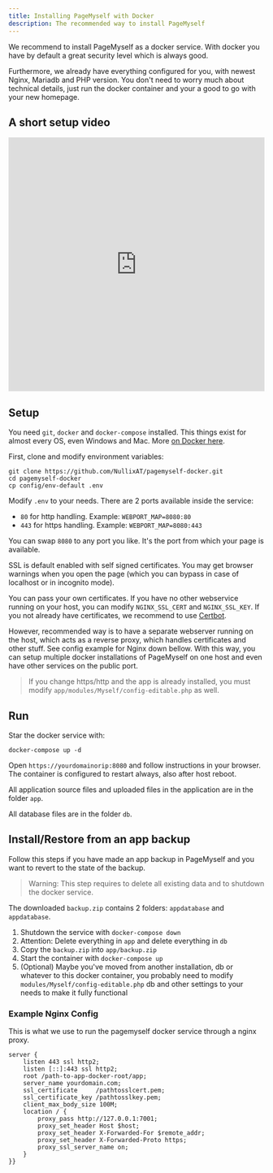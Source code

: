 ```yaml
---
title: Installing PageMyself with Docker
description: The recommended way to install PageMyself
---
```


We recommend to install PageMyself as a docker service. With docker you have by default a great security level which is
always good.

Furthermore, we already have everything configured for you, with newest Nginx, Mariadb and PHP version. You don't need
to worry much about technical details, just run the docker container and your a good to go with your new homepage.

## A short setup video

<iframe width="100%" height="500" src="https://www.youtube.com/embed/hyQUmu4EHJA" title="YouTube video player" frameborder="0" allow="accelerometer; autoplay; clipboard-write; encrypted-media; gyroscope; picture-in-picture" allowfullscreen></iframe>

## Setup

You need `git`, `docker` and `docker-compose` installed. This things exist for almost every OS, even Windows and Mac.
More [on Docker here](https://docs.docker.com/get-docker/).

First, clone and modify environment variables:

    git clone https://github.com/NullixAT/pagemyself-docker.git
    cd pagemyself-docker
    cp config/env-default .env

Modify `.env` to your needs. There are 2 ports available inside the service:

* `80` for http handling. Example: `WEBPORT_MAP=8080:80`
* `443` for https handling. Example: `WEBPORT_MAP=8080:443`

You can swap `8080` to any port you like. It's the port from which your page is available.

SSL is default enabled with self signed certificates. You may get browser warnings when you open the page (which you can
bypass in case of localhost or in incognito mode). 

You can pass your own certificates. If you have no other webservice running on your host, you can modify `NGINX_SSL_CERT` and `NGINX_SSL_KEY`. If you not already have certificates, we recommend to use [Certbot](https://certbot.eff.org/).

However, recommended way is to have a separate webserver running on the host, which acts as a reverse proxy, which
handles certificates and other stuff. See config example for Nginx down bellow. With this way, you can setup multiple docker installations of PageMyself on one host and even have other services on the public port.

> If you change https/http and the app is already installed, you must modify `app/modules/Myself/config-editable.php` as well.

## Run

Star the docker service with:

    docker-compose up -d


Open `https://yourdomainorip:8080` and follow instructions in your browser. The container is configured to restart
always, also after host reboot.

All application source files and uploaded files in the application are in the folder `app`.

All database files are in the folder `db`.

## Install/Restore from an app backup

Follow this steps if you have made an app backup in PageMyself and you want to revert to the state of the backup.

> Warning: This step requires to delete all existing data and to shutdown the docker service.

The downloaded `backup.zip` contains 2 folders: `appdatabase` and `appdatabase`.

1. Shutdown the service with `docker-compose down`
2. Attention: Delete everything in `app` and delete everything in `db`
3. Copy the `backup.zip` into `app/backup.zip`
4. Start the container with `docker-compose up`
5. (Optional) Maybe you've moved from another installation, db or whatever to this docker container, you probably need
   to modify `modules/Myself/config-editable.php` db and other settings to your needs to make it fully functional

### Example Nginx Config

This is what we use to run the pagemyself docker service through a nginx proxy.

    server {
        listen 443 ssl http2;
        listen [::]:443 ssl http2;
        root /path-to-app-docker-root/app;
        server_name yourdomain.com;
        ssl_certificate     /pathtosslcert.pem;
        ssl_certificate_key /pathtosslkey.pem;    
        client_max_body_size 100M;
        location / {
            proxy_pass http://127.0.0.1:7001;
            proxy_set_header Host $host;
            proxy_set_header X-Forwarded-For $remote_addr;
            proxy_set_header X-Forwarded-Proto https;
            proxy_ssl_server_name on;
        }
    }}